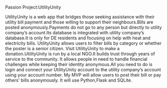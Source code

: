 Passion Project:UtilityUnity

UtilityUnity is a web app that bridges those seeking assistance with their utility bill payment and those willing to support their neighbours.Bills are posted anonymously.Payments do not go to any person but directly to utility company’s account.Its database is integrated with utility company’s database.It is only for DE residents and focusing on help with heat and electricity bills.
UtilityUnity allows users to filter bills by category or whether the poster is a senior citizen.
Visit UtilityUnity to make a donation.UtilityUnity is run by a local NGO.It builds trust through years of service to the community.
It allows people in need to handle financial challenges while keeping their identity anonymous.All you need to do is login and connect your UtilityUnity account to the utility company’s account using your account number.
My MVP will allow users to post their bill or pay others' bills anonymously.
It will use Python,Flask and SQLite.
